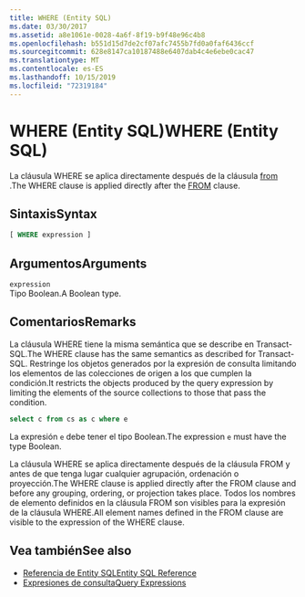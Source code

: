 ```yaml
---
title: WHERE (Entity SQL)
ms.date: 03/30/2017
ms.assetid: a8e1061e-0028-4a6f-8f19-b9f48e96c4b8
ms.openlocfilehash: b551d15d7de2cf07afc7455b7fd0a0faf6436ccf
ms.sourcegitcommit: 628e8147ca10187488e6407dab4c4e6ebe0cac47
ms.translationtype: MT
ms.contentlocale: es-ES
ms.lasthandoff: 10/15/2019
ms.locfileid: "72319184"
---
```

# <a name="where-entity-sql"></a><span data-ttu-id="0fdef-102">WHERE (Entity SQL)</span><span class="sxs-lookup"><span data-stu-id="0fdef-102">WHERE (Entity SQL)</span></span>
<span data-ttu-id="0fdef-103">La cláusula WHERE se aplica directamente después de la cláusula [from](from-entity-sql.md) .</span><span class="sxs-lookup"><span data-stu-id="0fdef-103">The WHERE clause is applied directly after the [FROM](from-entity-sql.md) clause.</span></span>  
  
## <a name="syntax"></a><span data-ttu-id="0fdef-104">Sintaxis</span><span class="sxs-lookup"><span data-stu-id="0fdef-104">Syntax</span></span>  
  
```sql  
[ WHERE expression ]  
```  
  
## <a name="arguments"></a><span data-ttu-id="0fdef-105">Argumentos</span><span class="sxs-lookup"><span data-stu-id="0fdef-105">Arguments</span></span>  
 `expression`  
 <span data-ttu-id="0fdef-106">Tipo Boolean.</span><span class="sxs-lookup"><span data-stu-id="0fdef-106">A Boolean type.</span></span>  
  
## <a name="remarks"></a><span data-ttu-id="0fdef-107">Comentarios</span><span class="sxs-lookup"><span data-stu-id="0fdef-107">Remarks</span></span>  
 <span data-ttu-id="0fdef-108">La cláusula WHERE tiene la misma semántica que se describe en Transact-SQL.</span><span class="sxs-lookup"><span data-stu-id="0fdef-108">The WHERE clause has the same semantics as described for Transact-SQL.</span></span> <span data-ttu-id="0fdef-109">Restringe los objetos generados por la expresión de consulta limitando los elementos de las colecciones de origen a los que cumplen la condición.</span><span class="sxs-lookup"><span data-stu-id="0fdef-109">It restricts the objects produced by the query expression by limiting the elements of the source collections to those that pass the condition.</span></span>  
  
```sql  
select c from cs as c where e  
```  
  
 <span data-ttu-id="0fdef-110">La expresión `e` debe tener el tipo Boolean.</span><span class="sxs-lookup"><span data-stu-id="0fdef-110">The expression `e` must have the type Boolean.</span></span>  
  
 <span data-ttu-id="0fdef-111">La cláusula WHERE se aplica directamente después de la cláusula FROM y antes de que tenga lugar cualquier agrupación, ordenación o proyección.</span><span class="sxs-lookup"><span data-stu-id="0fdef-111">The WHERE clause is applied directly after the FROM clause and before any grouping, ordering, or projection takes place.</span></span> <span data-ttu-id="0fdef-112">Todos los nombres de elemento definidos en la cláusula FROM son visibles para la expresión de la cláusula WHERE.</span><span class="sxs-lookup"><span data-stu-id="0fdef-112">All element names defined in the FROM clause are visible to the expression of the WHERE clause.</span></span>  
  
## <a name="see-also"></a><span data-ttu-id="0fdef-113">Vea también</span><span class="sxs-lookup"><span data-stu-id="0fdef-113">See also</span></span>

- [<span data-ttu-id="0fdef-114">Referencia de Entity SQL</span><span class="sxs-lookup"><span data-stu-id="0fdef-114">Entity SQL Reference</span></span>](entity-sql-reference.md)
- [<span data-ttu-id="0fdef-115">Expresiones de consulta</span><span class="sxs-lookup"><span data-stu-id="0fdef-115">Query Expressions</span></span>](query-expressions-entity-sql.md)
